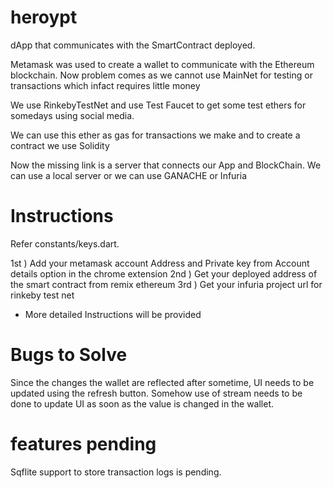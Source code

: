 # heroypt

dApp that communicates with the SmartContract deployed.

Metamask was used to create a wallet to communicate with the Ethereum blockchain. Now problem comes as we cannot use MainNet for testing or transactions which infact requires little money

We use RinkebyTestNet and use Test Faucet to get some test ethers for somedays using social media.

We can use this ether as gas for transactions we make and to create a contract we use
Solidity

Now the missing link is a server that connects our App and BlockChain.
We can use a local server or we can use
GANACHE or Infuria

# Instructions

Refer constants/keys.dart.

1st ) Add your metamask account Address and Private key from Account details option in the chrome extension
2nd ) Get your deployed address of the smart contract from remix ethereum
3rd ) Get your infuria project url for rinkeby test net

- More detailed Instructions will be provided

# Bugs to Solve

Since the changes the wallet are reflected after sometime, UI needs to be updated using the refresh button. Somehow use of stream needs to be done to update UI as soon as the value is changed in the wallet.
 
# features pending

Sqflite support to store transaction logs is pending.







